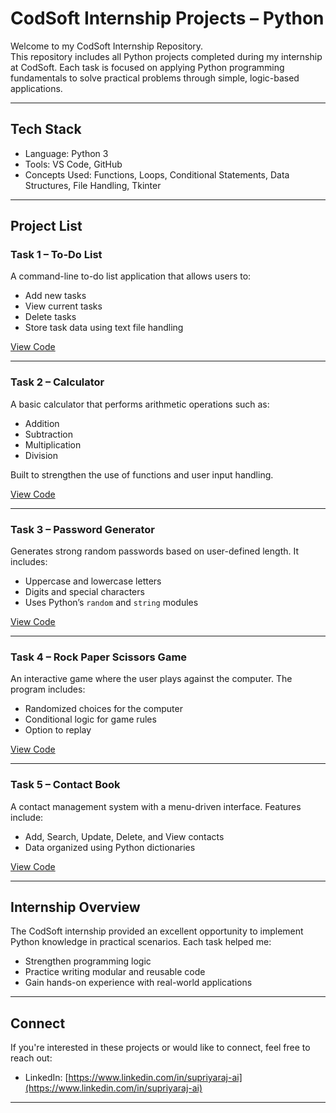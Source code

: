 # CodSoft Internship Projects – Python

Welcome to my CodSoft Internship Repository.  
This repository includes all Python projects completed during my internship at CodSoft. Each task is focused on applying Python programming fundamentals to solve practical problems through simple, logic-based applications.

---

## Tech Stack

- Language: Python 3
- Tools: VS Code, GitHub
- Concepts Used: Functions, Loops, Conditional Statements, Data Structures, File Handling, Tkinter

---

## Project List

### Task 1 – To-Do List
A command-line to-do list application that allows users to:
- Add new tasks
- View current tasks
- Delete tasks
- Store task data using text file handling

[View Code](https://github.com/Supriyaraj-ai/CodSoft/blob/main/todo_list.py)

---

### Task 2 – Calculator
A basic calculator that performs arithmetic operations such as:
- Addition
- Subtraction
- Multiplication
- Division

Built to strengthen the use of functions and user input handling.

[View Code](https://github.com/Supriyaraj-ai/CodSoft/blob/main/calculator.py)

---

### Task 3 – Password Generator
Generates strong random passwords based on user-defined length. It includes:
- Uppercase and lowercase letters
- Digits and special characters
- Uses Python’s `random` and `string` modules

[View Code](https://github.com/Supriyaraj-ai/CodSoft/blob/main/password_generator.py)

---

### Task 4 – Rock Paper Scissors Game
An interactive game where the user plays against the computer. The program includes:
- Randomized choices for the computer
- Conditional logic for game rules
- Option to replay

[View Code](https://github.com/Supriyaraj-ai/CodSoft/blob/main/rock_paper_scissors.py)

---

### Task 5 – Contact Book
A contact management system with a menu-driven interface. Features include:
- Add, Search, Update, Delete, and View contacts
- Data organized using Python dictionaries

[View Code](https://github.com/Supriyaraj-ai/CodSoft/blob/main/contact_book.py)

---

## Internship Overview

The CodSoft internship provided an excellent opportunity to implement Python knowledge in practical scenarios. Each task helped me:
- Strengthen programming logic
- Practice writing modular and reusable code
- Gain hands-on experience with real-world applications

---

## Connect

If you're interested in these projects or would like to connect, feel free to reach out:

- LinkedIn: [https://www.linkedin.com/in/supriyaraj-ai](https://www.linkedin.com/in/supriyaraj-ai)

---
